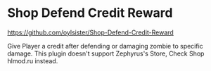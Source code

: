 # Shop Defend Credit Reward

https://github.com/oylsister/Shop-Defend-Credit-Reward

Give Player a credit after defending or damaging zombie to specific damage.
This plugin doesn't support Zephyrus's Store, Check Shop hlmod.ru instead.
